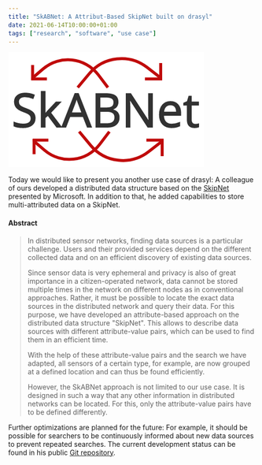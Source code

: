 ```yaml
---
title: "SkABNet: A Attribut-Based SkipNet built on drasyl"
date: 2021-06-14T10:00:00+01:00
tags: ["research", "software", "use case"]
---
```


![SkABNet logo](/img/skabnet_logo.png)

Today we would like to present you another use case of drasyl: A colleague of ours developed a distributed data structure based on the [SkipNet](https://www.microsoft.com/en-us/research/wp-content/uploads/2016/02/tr-2002-92.pdf) presented by Microsoft. In addition to that, he added capabilities to store multi-attributed data on a SkipNet.
<!--more-->
#### Abstract
>In distributed sensor networks, finding data sources is a particular challenge.
>Users and their provided services depend on the different collected data and on an efficient discovery of existing data sources.
>
>Since sensor data is very ephemeral and privacy is also of great importance in a citizen-operated network, data cannot be stored multiple times in the network on different nodes as in conventional approaches.
>Rather, it must be possible to locate the exact data sources in the distributed network and query their data.
>For this purpose, we have developed an attribute-based approach on the distributed data structure "SkipNet".
>This allows to describe data sources with different attribute-value pairs, which can be used to find them in an efficient time.
>
>With the help of these attribute-value pairs and the search we have adapted, all sensors of a certain type, for example, are now grouped at a defined location and can thus be found efficiently.
>
>However, the SkABNet approach is not limited to our use case.
>It is designed in such a way that any other information in distributed networks can be located.
>For this, only the attribute-value pairs have to be defined differently.

Further optimizations are planned for the future: For example, it should be possible for searchers to be continuously informed about new data sources to prevent repeated searches. The current development status can be found in his public [Git repository](https://git.informatik.uni-hamburg.de/sane-public/skabnet).
